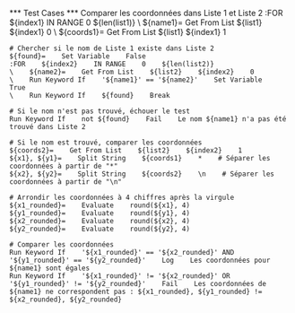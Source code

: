 
*** Test Cases ***
Comparer les coordonnées dans Liste 1 et Liste 2
    :FOR    ${index1}    IN RANGE    0    ${len(list1)}
    \    ${name1}=    Get From List    ${list1}    ${index1}    0
    \    ${coords1}=    Get From List    ${list1}    ${index1}    1
    
    # Chercher si le nom de Liste 1 existe dans Liste 2
    ${found}=    Set Variable    False
    :FOR    ${index2}    IN RANGE    0    ${len(list2)}
    \    ${name2}=    Get From List    ${list2}    ${index2}    0
    \    Run Keyword If    '${name1}' == '${name2}'    Set Variable    True
    \    Run Keyword If    ${found}    Break

    # Si le nom n'est pas trouvé, échouer le test
    Run Keyword If    not ${found}    Fail    Le nom ${name1} n'a pas été trouvé dans Liste 2

    # Si le nom est trouvé, comparer les coordonnées
    ${coords2}=    Get From List    ${list2}    ${index2}    1
    ${x1}, ${y1}=    Split String    ${coords1}    *    # Séparer les coordonnées à partir de "*"
    ${x2}, ${y2}=    Split String    ${coords2}    \n    # Séparer les coordonnées à partir de "\n"
    
    # Arrondir les coordonnées à 4 chiffres après la virgule
    ${x1_rounded}=    Evaluate    round(${x1}, 4)
    ${y1_rounded}=    Evaluate    round(${y1}, 4)
    ${x2_rounded}=    Evaluate    round(${x2}, 4)
    ${y2_rounded}=    Evaluate    round(${y2}, 4)

    # Comparer les coordonnées
    Run Keyword If    '${x1_rounded}' == '${x2_rounded}' AND '${y1_rounded}' == '${y2_rounded}'    Log    Les coordonnées pour ${name1} sont égales
    Run Keyword If    '${x1_rounded}' != '${x2_rounded}' OR '${y1_rounded}' != '${y2_rounded}'    Fail    Les coordonnées de ${name1} ne correspondent pas : ${x1_rounded}, ${y1_rounded} != ${x2_rounded}, ${y2_rounded}

